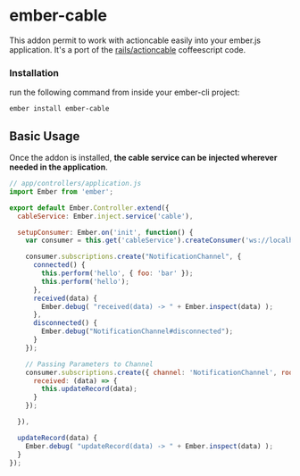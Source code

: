 # ember-cable

This addon permit to work with actioncable easily into your ember.js application.
It's a port of the [rails/actioncable](https://github.com/rails/actioncable) coffeescript code.

### Installation
run the following command from inside your ember-cli project:

    ember install ember-cable

## Basic Usage

Once the addon is installed, __the cable service can be injected wherever
needed in the application__.

```js
// app/controllers/application.js
import Ember from 'ember';

export default Ember.Controller.extend({
  cableService: Ember.inject.service('cable'),

  setupConsumer: Ember.on('init', function() {
    var consumer = this.get('cableService').createConsumer('ws://localhost:4200/cable');

    consumer.subscriptions.create("NotificationChannel", {
      connected() {
        this.perform('hello', { foo: 'bar' });
        this.perform('hello');
      },
      received(data) {
        Ember.debug( "received(data) -> " + Ember.inspect(data) );
      },
      disconnected() {
        Ember.debug("NotificationChannel#disconnected");
      }
    });

    // Passing Parameters to Channel
    consumer.subscriptions.create({ channel: 'NotificationChannel', room: 'Best Room' }, {
      received: (data) => {
        this.updateRecord(data);
      }
    });

  }),

  updateRecord(data) {
    Ember.debug( "updateRecord(data) -> " + Ember.inspect(data) );
  }
});

```
